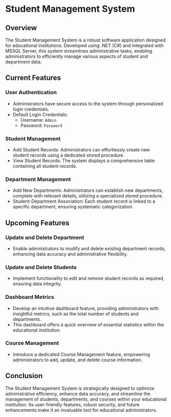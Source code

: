 # Student Management System

## Overview

The Student Management System is a robust software application designed for educational institutions. Developed using .NET (C#) and integrated with MSSQL Server, this system streamlines administrative tasks, enabling administrators to efficiently manage various aspects of student and department data.

## Current Features

### User Authentication
- Administrators have secure access to the system through personalized login credentials.
- Default Login Credentials:
  - Username: `Admin`
  - Password: `Password`

### Student Management
- Add Student Records: Administrators can effortlessly create new student records using a dedicated stored procedure.
- View Student Records: The system displays a comprehensive table containing all student records.

### Department Management
- Add New Departments: Administrators can establish new departments, complete with relevant details, utilizing a specialized stored procedure.
- Student-Department Association: Each student record is linked to a specific department, ensuring systematic categorization.

## Upcoming Features

### Update and Delete Department
- Enable administrators to modify and delete existing department records, enhancing data accuracy and administrative flexibility.

### Update and Delete Students
- Implement functionality to edit and remove student records as required, ensuring data integrity.

### Dashboard Metrics
- Develop an intuitive dashboard feature, providing administrators with insightful metrics, such as the total number of students and departments.
- This dashboard offers a quick overview of essential statistics within the educational institution.

### Course Management
- Introduce a dedicated Course Management feature, empowering administrators to add, update, and delete course information.

## Conclusion

The Student Management System is strategically designed to optimize administrative efficiency, enhance data accuracy, and streamline the management of students, departments, and courses within your educational institution. Its user-friendly features, robust security, and future enhancements make it an invaluable tool for educational administrators.

